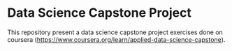 # Data Science Capstone Project
This repository present a data science capstone project exercises done on coursera (https://www.coursera.org/learn/applied-data-science-capstone).
